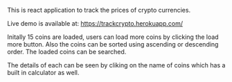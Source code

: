 This is react application to track the prices of crypto currencies. 

Live demo is available at: https://trackcrypto.herokuapp.com/

Initally 15 coins are loaded, users can load more coins by clicking the load more button.  Also the coins can be sorted using ascending or descending order. The loaded coins can be searched. 

The details of each can be seen by cliking on the name of coins which has a built in calculator as well. 
